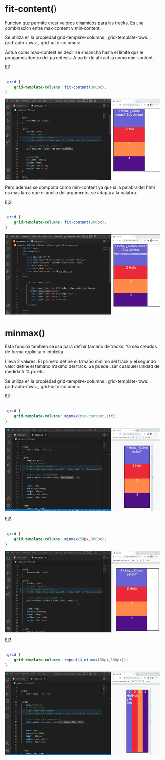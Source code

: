 # fit-content()

Funcion que permite crear valores dinamicos para los tracks.
Es una combinacion entre max-content y min-content.

Se utiliza en la propiedad grid-template-columns:, grid-template-rows: , grid-auto-rows: , grid-auto-columns: .

Actua como max-content es decir se ensancha hasta el limite que le pongamos dentro del parentesis. A partir de ahi actua como min-content.

Ej1: 

```css

.grid {
    grid-template-columns: fit-content(300px);
}
```


![Se comporta como el max-content](imagenes/fit-content()-1.png)


Pero ademas se comporta como min-content ya que si la palabra del html es mas larga que el ancho del argumento, se adapta a la palabra.

Ej2: 

```css

.grid {
    grid-template-columns: fit-content(200px);
}
```

![Se adapta a la palabra mas grande del html](imagenes/fit-content()-2.png)


# minmax()

Esta funcion tambien se usa para definir tamaño de tracks. Ya sea creados de forma explicita o implicita.

Lleva 2 valores. El primero define el tamaño minimo del track y el segundo valor define el tamaño maximo del track.
Se puede usar cualquier unidad de medida fr % px etc.

Se utiliza en la propiedad grid-template-columns:, grid-template-rows: , grid-auto-rows: , grid-auto-columns: .

Ej1: 

```css

.grid {
    grid-template-columns: minmax(min-content,1fr);
}
```

![minmax(min-content,1fr)](imagenes/minmax()-1.png)


Ej2: 

```css

.grid {
    grid-template-columns: minmax(50px,300px);
}
```

![minmax(50px,300px) En la parte alta](imagenes/minmax()-2.png)


Ej3: 

```css

.grid {
    grid-template-columns: repeat(4,minmax(50px,300px));
}
```


![Combinando con repeat()](<imagenes/minmax() con repeat.png>)
